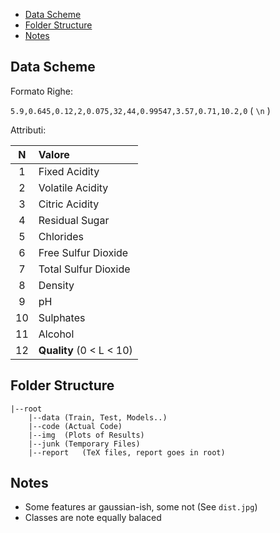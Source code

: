 - [Data Scheme](#data-scheme)
- [Folder Structure](#folder-structure)
- [Notes](#notes)
  

## Data Scheme

Formato Righe:

`5.9,0.645,0.12,2,0.075,32,44,0.99547,3.57,0.71,10.2,0` ( `\n` )

Attributi:

|   N   | Valore                   |
| :---: | :----------------------- |
|   1   | Fixed Acidity            |
|   2   | Volatile Acidity         |
|   3   | Citric Acidity           |
|   4   | Residual Sugar           |
|   5   | Chlorides                |
|   6   | Free Sulfur Dioxide      |
|   7   | Total Sulfur Dioxide     |
|   8   | Density                  |
|   9   | pH                       |
|  10   | Sulphates                |
|  11   | Alcohol                  |
|  12   | **Quality** (0 < L < 10) |


## Folder Structure

```
|--root
    |--data (Train, Test, Models..)
    |--code (Actual Code)
    |--img  (Plots of Results)
    |--junk (Temporary Files)
    |--report   (TeX files, report goes in root)
```

## Notes
* Some features ar gaussian-ish, some not (See `dist.jpg`)
* Classes are note equally balaced